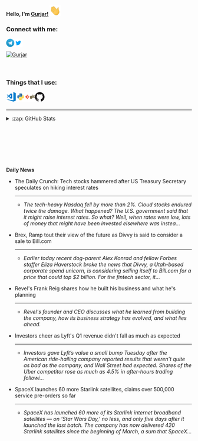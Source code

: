 #### Hello, I'm [Gurjar!](https://GurjarKing.github.io) <img src="https://raw.githubusercontent.com/ABSphreak/ABSphreak/master/gifs/Hi.gif" width="30px"></h2>


### Connect with me:

[<img align="left" alt="Gurjar | Telegram" width="22px" src="https://raw.githubusercontent.com/github/explore/80688e429a7d4ef2fca1e82350fe8e3517d3494d/topics/telegram/telegram.png" />][Telegram]
[<img align="left" alt="Gurjar | Twitter" width="22px" src="https://raw.githubusercontent.com/github/explore/80688e429a7d4ef2fca1e82350fe8e3517d3494d/topics/twitter/twitter.png" />][Twitter]
<br >
<br >
<a href="https://github.com/GurjarKing"><img src="https://komarev.com/ghpvc/?username=GurjarKing" alt="Gurjar" /></a> <br />
<br />
<br />
<!-- <br >

![](https://visitor-badge.glitch.me/badge?page_id=GurjarKing)

<br /> -->

### Things that I use:

[<img align="left" alt="Visual Studio Code" width="26px" src="https://raw.githubusercontent.com/github/explore/80688e429a7d4ef2fca1e82350fe8e3517d3494d/topics/visual-studio-code/visual-studio-code.png" />][VSCode]
[<img align="left" alt="Python" width="26px" src="https://raw.githubusercontent.com/github/explore/80688e429a7d4ef2fca1e82350fe8e3517d3494d/topics/python/python.png" />][Python]
[<img align="left" alt="Git" width="26px" src="https://raw.githubusercontent.com/github/explore/80688e429a7d4ef2fca1e82350fe8e3517d3494d/topics/git/git.png" />][Git]
[<img align="left" alt="GitHub" width="26px" src="https://raw.githubusercontent.com/github/explore/78df643247d429f6cc873026c0622819ad797942/topics/github/github.png" />][Github]

<br />
<br />

---
<details>
  <summary>:zap: GitHub Stats</summary>

<img align="left" alt="Gurjar's Github Stats" src="https://github-readme-stats.vercel.app/api?username=GurjarKing&show_icons=true&hide_border=true&count_private=true&include_all_commit=true&theme=algolia" />

</details>

<!-- ### 🔔 My latest tweet
<a href="https://twitter.com/Gurjar_King43" target="_blank">
	<img src="https://github.com/GurjarKing/GurjarKing/raw/master/tweet.png" width="70%" align="center" alt="Click to view on Twitter" title="My latest tweet, as an image"/>
</a> -->
<br>

<pre>

</pre>

<!-- **Quote of the hour:**

{qoth}

~ {qoth_author}
<pre>

</pre> -->
<br>
<pre>


</pre>
<strong>Daily News</strong>
  
  - The Daily Crunch: Tech stocks hammered after US Treasury Secretary speculates on hiking interest rates
     <hr/>
     
      - *The tech-heavy Nasdaq fell by more than 2%. Cloud stocks endured twice the damage. What happened? The U.S. government said that it might raise interest rates. So what? Well, when rates were low, lots of money that might have been invested elsewhere was instea…*
     
  - Brex, Ramp tout their view of the future as Divvy is said to consider a sale to Bill.com
      <hr/>
      
      - *Earlier today recent dog-parent Alex Konrad and fellow Forbes staffer Eliza Haverstock broke the news that Divvy, a Utah-based corporate spend unicorn, is considering selling itself to Bill.com for a price that could top $2 billion. For the fintech sector, it…*
      
  - Revel's Frank Reig shares how he built his business and what he's planning
      <hr/>
      
      - *Revel's founder and CEO discusses what he learned from building the company, how its business strategy has evolved, and what lies ahead.*
      
  - Investors cheer as Lyft's Q1 revenue didn't fall as much as expected
      <hr/>
      
      - *Investors gave Lyft’s value a small bump Tuesday after the American ride-hailing company reported results that weren’t quite as bad as the company, and Wall Street had expected. Shares of the Uber competitor rose as much as 4.5% in after-hours trading followi…*
       
  - SpaceX launches 60 more Starlink satellites, claims over 500,000 service pre-orders so far
      <hr/>
       
       - *SpaceX has launched 60 more of its Starlink internet broadband satellites — on ‘Star Wars Day,’ no less, and only five days after it launched the last batch. The company has now delivered 420 Starlink satellites since the beginning of March, a sum that SpaceX…*
      

<br />

[VSCode]: https://code.visualstudio.com/
[Python]: https://www.python.org/
[Git]: https://git-scm.com/
[Github]: https://github.com/
[Telegram]: https://t.me/Gurjar_King/
[Twitter]: https://twitter.com/Gurjar_King43/
